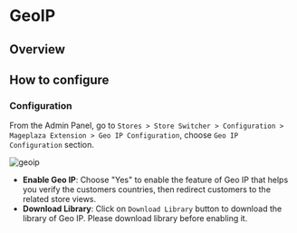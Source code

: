 # GeoIP
## Overview



## How to configure
### Configuration
From the Admin Panel, go to `Stores > Store Switcher > Configuration > Mageplaza Extension > Geo IP Configuration`, choose `Geo IP Configuration` section.

![geoip](https://i.imgur.com/DdgK0WU.png)

- **Enable Geo IP**: Choose "Yes" to enable the feature of Geo IP that helps you verify the customers countries, then redirect customers to the related store views.
- **Download Library**: Click on `Download Library` button to download the library of Geo IP. Please download library before enabling it.

